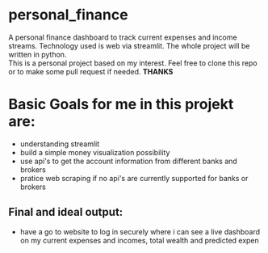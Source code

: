 # personal_finance
A personal finance dashboard to track current expenses and income streams.
Technology used is web via streamlit. 
The whole project will be written in python. \
This is a personal project based on my interest. Feel free to clone this repo or to make some pull request if needed. **THANKS**

# Basic Goals for me in this projekt are:
* understanding streamlit
* build a simple money visualization possibility
* use api's to get the account information from different banks and brokers
* pratice web scraping if no api's are currently supported for banks or brokers

## Final and ideal output: 
* have a go to website to log in securely where i can see a live dashboard on my current expenses and incomes, total wealth and predicted expen

